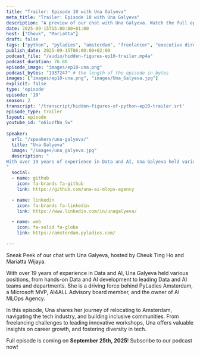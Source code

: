 ```yaml
---
title: "Trailer: Episode 10 with Una Galyeva"
meta_title: "Trailer: Episode 10 with Una Galyeva"
description: "A preview of our chat with Una Galyeva. Watch the full episode on September 25, 2025"
date: 2025-09-15T15:00:00+01:00
host: ["Cheuk", "Mariatta"]
draft: false
tags: ["python", "pyladies", "amsterdam", "freelancer", "executive director"]
publish_date: 2025-09-15T06:00:00+02:00
podcast_file: "/audio/hidden-figures-ep10-trailer.mp4a"
podcast_duration: 76.80
episode_image: "images/ep10-una.png"
podcast_bytes: "1937247" # the length of the episode in bytes
images: ["images/ep10-una.png", "images/Una_Galyeva.jpg"]
explicit: false 
type: 'episode'
episode: '10'
season: 2
transcript: '/transcript/hidden-figures-of-python-ep10-trailer.srt'
episode_type: trailer
layout: episode
youtube_id: "o61uzfNa_5w"
  
speaker:
  url: "/speakers/una-galyeva/"
  title: "Una Galyeva"
  image: "/images/una_galyeva.jpg"
  description: "
With over 19 years of experience in Data and AI, Una Galyeva held various positions, from hands-on Data and AI development to leading Data and AI teams and departments. As a driving force behind PyLadies Amsterdam, a Microsoft MVP, AI4ALL Advisory board member, and the owner of AI MLOps Agency, Una is passionate about challenging perspectives and inspiring others to see things differently.
"
  social:
  - name: github
    icon: fa-brands fa-github
    link: https://github.com/una-ai-mlops-agency

  - name: linkedin
    icon: fa-brands fa-linkedin
    link: https://www.linkedin.com/in/unagalyeva/

  - name: web
    icon: fa-solid fa-globe
    link: https://amsterdam.pyladies.com/

---
```


Sneak Peek of our chat with Una Galyeva, hosted by Cheuk Ting Ho and Mariatta Wijaya.

With over 19 years of experience in Data and AI, Una Galyeva held various positions, from hands-on Data and AI development to leading Data and AI teams and departments. She is a driving force behind PyLadies Amsterdam, a Microsoft MVP, AI4ALL Advisory board member, and the owner of AI MLOps Agency.

In this episode, Una shares her journey of relocating to Amsterdam, navigating the tech industry, and building inclusive communities. From freelancing challenges to leading innovative workshops, Una offers valuable insights on career growth, and fostering diversity in tech. 

Full episode is coming on **September 25th, 2025**! Subscribe to our podcast now!
